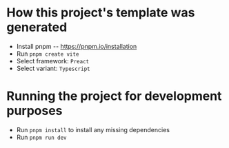 
# How this project's template was generated
 - Install pnpm -- https://pnpm.io/installation
 - Run `pnpm create vite`
 - Select framework: `Preact`
 - Select variant: `Typescript`

# Running the project for development purposes
 - Run `pnpm install` to install any missing dependencies
 - Run `pnpm run dev`
